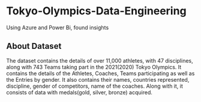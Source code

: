# Tokyo-Olympics-Data-Engineering
Using Azure and Power Bi, found insights


## About Dataset
The dataset contains the details of over 11,000 athletes, with 47 disciplines, along with 743 Teams taking part in the 2021(2020) Tokyo Olympics. It contains the details of the Athletes, Coaches, Teams participating as well as the Entries by gender. It also contains their names, countries represented, discipline, gender of competitors, name of the coaches. Along with it, it consists of data with medals(gold, silver, bronze) acquired.
